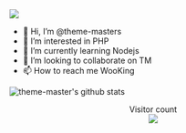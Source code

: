 <img src="https://www.thememasters.club/wp-content/uploads/2019/06/logo-1.png">

- 👋 Hi, I’m @theme-masters
- 👀 I’m interested in PHP
- 🌱 I’m currently learning Nodejs
- 💞️ I’m looking to collaborate on TM
- 📫 How to reach me WooKing

![theme-master's github stats](https://github-readme-stats.vercel.app/api?username=theme-masters&count_private=true&show_icons=true&theme=algolia)

<p align="center"> 
  Visitor count<br>
  <img src="https://profile-counter.glitch.me/theme-masters/count.svg" />
</p>

<!---
theme-masters/theme-masters is a ✨ special ✨ repository because its `README.md` (this file) appears on your GitHub profile.
You can click the Preview link to take a look at your changes.
--->
